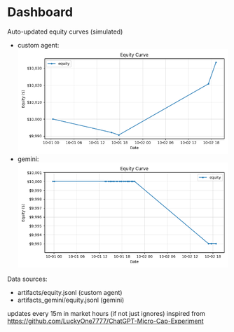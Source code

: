 # Dashboard

Auto-updated equity curves (simulated)

- custom agent: ![Equity Curve](artifacts/equity.png?v=901d63d)
- gemini: ![Equity Curve (Gemini)](artifacts_gemini/equity.png?v=901d63d)

Data sources:
- artifacts/equity.jsonl (custom agent)
- artifacts_gemini/equity.jsonl (gemini)

updates every 15m in market hours (if not just ignores)
inspired from https://github.com/LuckyOne7777/ChatGPT-Micro-Cap-Experiment